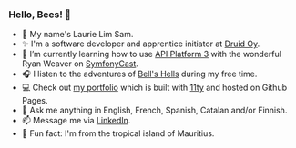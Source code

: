 ### Hello, Bees! :honeybee:

- 🐢  My name's Laurie Lim Sam.
- ✨  I'm a software developer and apprentice initiator at [Druid Oy](https://druid.fi/en/).
- 🌱  I’m currently learning how to use [API Platform 3](api-platform.com) with the wonderful Ryan Weaver on [SymfonyCast](https://symfonycasts.com).
- 🎧  I listen to the adventures of [Bell's Hells](https://www.youtube.com/playlist?list=PL1tiwbzkOjQydg3QOkBLG9OYqWJ0dwlxF) during my free time.
- :computer:  Check out [my portfolio](https://laurielim.github.io/) which is built with [11ty](https://www.11ty.dev) and hosted on Github Pages. 
- 💬  Ask me anything in English, French, Spanish, Catalan and/or Finnish.
- 📫  Message me via [LinkedIn](https://www.linkedin.com/in/laurie-limsam/).
- 🌴  Fun fact: I'm from the tropical island of Mauritius.
